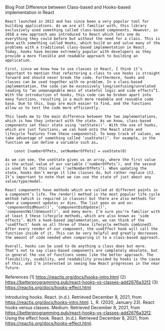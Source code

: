 Blog Post
Difference between Class-based and Hooks-based implementation in React


    React launched in 2013 and has since been a very popular tool for building applications. As we are all familiar with, this library exclusively used something called class-based components. However, in 2018 a new approach was introduced to React which lets one do everything they could before but without the need for a class. This is done with something called Hooks, which build on and solve many of the problems with a traditional class-based implementation in React. Today, hooks have become extremely popular with developers as they provide a more flexible and readable approach to building an application.

	First, since we know how to use classes in React, I think it’s important to mention that refactoring a class to use hooks is straight forward and should never break the code. Furthermore, hooks and classes can be used together with no problem. In a class-based implementation, the code can be excessively long/confusing/unrelated leading to “an unmanageable mess of stateful logic and side effects”1. With the introduction of hooks, this code can be broken apart into many functions, resulting in a much more readable and reusable code base. Due to this, bugs are much easier to find, and the functions allow us to test the code more efficiently. 

	This leads me to the main difference between the two implementations, which is how they interact with the state. As we know, class-based components set their state using ‘setState()’. With the use of hooks, which are just functions, we can hook onto the React state and lifecycle features from these components2. To keep track of values, we take advantage of something called ‘useState()’. For example, in the function we can define a variable such as…
 
        const [numberOfPets, setNumberOfPets] = useState(0)

    As we can see, the useState gives us an array, where the first value is the actual value of our variable (‘numberOfPets’), and the second is used to set this value (‘setNumberOfPets’). When updating the state, hooks don’t merge it like classes do, but rather replace it2. It’s important to note that we can use the state of just about any value/type/model. 

	React components have methods which are called at different points in a component’s life. The render() method is the most popular life cycle method (which is required in classes) but there are also methods for when a component updates or dies. The list goes on and on: ‘componentDidMount()’, ‘componentDidUpdate()’, ‘componentWillUnmount()’, and many more. I’m sure you’re familiar with at least 3 these lifecycle methods, which are also known as ‘side effects’. With a hook-based implementation, we can think of the ‘useEffect’ hook as all three of these lifecycle methods combined3. After every render of our component, the useEffect hook will call the function inside of it. This can be very helpful and greatly decreases the amount of code needed when comparing it to a class-based approach. 

	Overall, hooks can be used to do anything a class does but more. That’s not to say class-based components are completely obsolete, but in general the use of functions seems like the better approach. The flexibility, usability, and readability provided by hooks is the cause of this, and I’m interested in seeing how React progresses in the near future. 


References
(1)	https://reactjs.org/docs/hooks-intro.html
(2)	https://betterprogramming.pub/react-hooks-vs-classes-add2676a32f2
(3)	https://reactjs.org/docs/hooks-effect.html

Introducing hooks. React. (n.d.). Retrieved December 8, 2021, from https://reactjs.org/docs/hooks-intro.html. 
L, R. (2020, January 23). React hooks versus classes. Medium. Retrieved December 8, 2021, from https://betterprogramming.pub/react-hooks-vs-classes-add2676a32f2. 
Using the effect hook. React. (n.d.). Retrieved December 8, 2021, from https://reactjs.org/docs/hooks-effect.html. 

